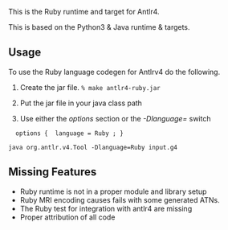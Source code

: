 This is the Ruby runtime and target for Antlr4.

This is based on the Python3 & Java runtime & targets.


Usage
-----
To use the Ruby language codegen for Antlrv4 do the following.

1. Create the jar file.
    ```% make antlr4-ruby.jar ```

2. Put the jar file in your java class path 

3. Use either the _options_ section  or the _-Dlanguage=_ switch

```
  options {  language = Ruby ; }
```

```
java org.antlr.v4.Tool -Dlanguage=Ruby input.g4
```


Missing Features
----------------
* Ruby runtime is not in a proper module and library setup
* Ruby MRI encoding causes fails with some generated ATNs.
* The Ruby test for integration with antlr4 are missing
* Proper attribution of all code

